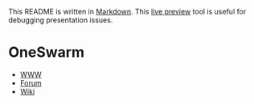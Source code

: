 
This README is written in [Markdown](http://en.wikipedia.org/wiki/Markdown "Markdown"). This [live preview](http://github.github.com/github-flavored-markdown/preview.html) tool is useful for debugging presentation issues.

# OneSwarm

* [WWW](http://oneswarm.org/)
* [Forum](http://forum.oneswarm.org/)
* [Wiki](http://wiki.oneswarm.org/)
